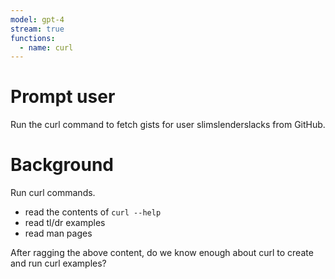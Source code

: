 ```yaml
---
model: gpt-4
stream: true
functions:
  - name: curl
---
```


# Prompt user

Run the curl command to fetch gists for user slimslenderslacks from GitHub.

# Background

Run curl commands.

* read the contents of `curl --help`
* read tl/dr examples
* read man pages

After ragging the above content, do we know enough about curl to create and run curl examples?
